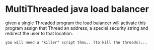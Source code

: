 # MultiThreaded java load balancer

  given a single Threaded program
  the load balancer will activate this
  program assign that Thread an 
  address, a speciel security string
  and redirect the user to that location.
	
	you will need a "killer" script thou.. (to kill the threads)...
